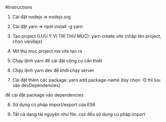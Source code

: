 #Instructions
1. Cài đặt nodejs => nodejs.org

2. Cài đặt yarn => npm install -g yarn

3. Tạo project (LƯU Ý VỊ TRÍ THƯ MỤC): yarn create vite (nhập tên project, chọn vanillajs)

4. Mở thư mục project mà vite tạo ra

5. Chạy lệnh yarn để cài đặt công cụ cần thiết

6. Chạy lệnh yarn dev để khởi chạy server

7. Cài đặt thêm các package: yarn add package-name (tùy chọn -D thì lưu vào devDependencies)

để cài đặt package vào dependencies

8. Sử dụng cú pháp import/export của ES6

9. Tất cả dạng tài nguyên như file .css đều sử dụng cú pháp import
